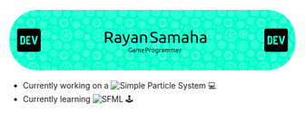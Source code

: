 ![Header](https://github.com/MiTsSsS/MiTsSsS/blob/main/github-header-image.png)

- Currently working on a  ![Simple Particle System](https://github.com/MiTsSsS/ParticleSystem) :computer:
- Currently learning  ![SFML](https://img.shields.io/badge/SFML-brightgreen?style=for-the-badge&logo=sfml) :joystick: 

<!--
**MiTsSsS/MiTsSsS** is a ✨ _special_ ✨ repository because its `README.md` (this file) appears on your GitHub profile.

Here are some ideas to get you started:

- 🔭 I’m currently working on ...
- 🌱 I’m currently learning ...
- 👯 I’m looking to collaborate on ...
- 🤔 I’m looking for help with ...
- 💬 Ask me about ...
- 📫 How to reach me: ...
- 😄 Pronouns: ...
- ⚡ Fun fact: ...
-->
